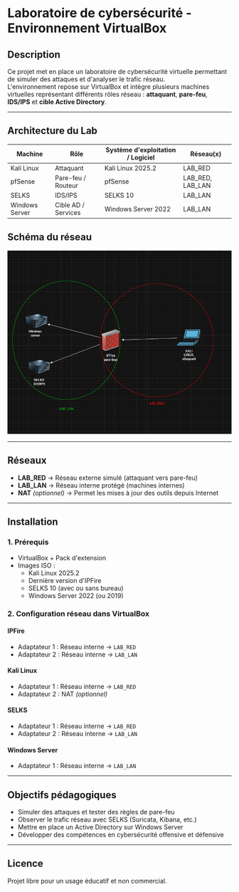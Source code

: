 # Laboratoire de cybersécurité - Environnement VirtualBox

## Description
Ce projet met en place un laboratoire de cybersécurité virtuelle permettant de simuler des attaques et d'analyser le trafic réseau.  
L'environnement repose sur VirtualBox et intègre plusieurs machines virtuelles représentant différents rôles réseau : **attaquant**, **pare-feu**, **IDS/IPS** et **cible Active Directory**.

---

## Architecture du Lab

| Machine        | Rôle                       | Système d'exploitation / Logiciel | Réseau(x)              |
|----------------|---------------------------|------------------------------------|------------------------|
| Kali Linux     | Attaquant                  | Kali Linux 2025.2                 | LAB_RED           |
| pfSense        | Pare-feu / Routeur         | pfSense                           | LAB_RED, LAB_LAN       |
| SELKS          | IDS/IPS                    | SELKS 10                           |LAB_LAN       |
| Windows Server | Cible AD / Services        | Windows Server 2022                | LAB_LAN                |

## Schéma du réseau

![Schéma du laboratoire](imagesschema.png)

---

## Réseaux

- **LAB_RED** → Réseau externe simulé (attaquant vers pare-feu)  
- **LAB_LAN** → Réseau interne protégé (machines internes)  
- **NAT** *(optionnel)* → Permet les mises à jour des outils depuis Internet  

---

## Installation

### 1. Prérequis
- VirtualBox + Pack d'extension
- Images ISO :
  - Kali Linux 2025.2
  - Dernière version d'IPFire
  - SELKS 10 (avec ou sans bureau)
  - Windows Server 2022 (ou 2019)

### 2. Configuration réseau dans VirtualBox

#### IPFire
- Adaptateur 1 : Réseau interne → `LAB_RED`
- Adaptateur 2 : Réseau interne → `LAB_LAN`

#### Kali Linux
- Adaptateur 1 : Réseau interne → `LAB_RED`
- Adaptateur 2 : NAT *(optionnel)*

#### SELKS
- Adaptateur 1 : Réseau interne → `LAB_RED`
- Adaptateur 2 : Réseau interne → `LAB_LAN`

#### Windows Server
- Adaptateur 1 : Réseau interne → `LAB_LAN`

---

## Objectifs pédagogiques
- Simuler des attaques et tester des règles de pare-feu  
- Observer le trafic réseau avec SELKS (Suricata, Kibana, etc.)  
- Mettre en place un Active Directory sur Windows Server  
- Développer des compétences en cybersécurité offensive et défensive  

---

## Licence
Projet libre pour un usage éducatif et non commercial.

